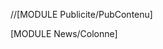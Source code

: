 <div class="colonnedroite">
	<div class="bloccarregris"><p class="p10">
		//[MODULE Publicite/PubContenu]
	</p></div>
	[MODULE News/Colonne]
</div> <!-- fin colonnedroite -->
